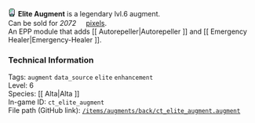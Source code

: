 ![ ](https://raw.githubusercontent.com/Ceterai/Enternia/main/items/augments/back/ct_elite_augment.png) **Elite Augment** is a legendary lvl.6 augment.  
Can be sold for *2072* <img src="https://starbounder.org/mediawiki/images/2/21/Pixel.png" width="12" height="16"/> [pixels](https://starbounder.org/Pixel).  
An EPP module that adds [[ Autorepeller|Autorepeller ]] and [[ Emergency Healer|Emergency-Healer ]].

### Technical Information

Tags: `augment` `data_source` `elite` `enhancement`  
Level: 6  
Species: [[ Alta|Alta ]]  
In-game ID: `ct_elite_augment`  
File path (GitHub link): [`/items/augments/back/ct_elite_augment.augment`](https://github.com/Ceterai/Enternia/blob/main/items/augments/back/ct_elite_augment.augment)
